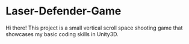 # Laser-Defender-Game

Hi there! This project is a small vertical scroll space shooting game that showcases my basic coding skills in Unity3D.
